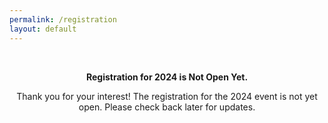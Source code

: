 ```yaml
---
permalink: /registration
layout: default
---
```



<style type="text/css" media="screen">
  .container {
    margin: 10px auto;
    max-width: 600px;
    text-align: center;
  }
  h1 {
    margin: 30px 0;
    font-size: 4em;
    line-height: 1;
    letter-spacing: -1px;
  }
</style>

<div class="container">
<br/>
  <p><strong>Registration for 2024 is Not Open Yet.</strong></p>
        <p>Thank you for your interest! The registration for the 2024 event is not yet open. Please check back later for updates.</p>
 

</div>
